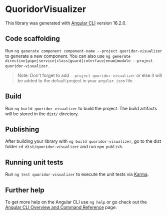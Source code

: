 # QuoridorVisualizer

This library was generated with [Angular CLI](https://github.com/angular/angular-cli) version 16.2.0.

## Code scaffolding

Run `ng generate component component-name --project quoridor-visualizer` to generate a new component. You can also use `ng generate directive|pipe|service|class|guard|interface|enum|module --project quoridor-visualizer`.

> Note: Don't forget to add `--project quoridor-visualizer` or else it will be added to the default project in your `angular.json` file.

## Build

Run `ng build quoridor-visualizer` to build the project. The build artifacts will be stored in the `dist/` directory.

## Publishing

After building your library with `ng build quoridor-visualizer`, go to the dist folder `cd dist/quoridor-visualizer` and run `npm publish`.

## Running unit tests

Run `ng test quoridor-visualizer` to execute the unit tests via [Karma](https://karma-runner.github.io).

## Further help

To get more help on the Angular CLI use `ng help` or go check out the [Angular CLI Overview and Command Reference](https://angular.io/cli) page.
